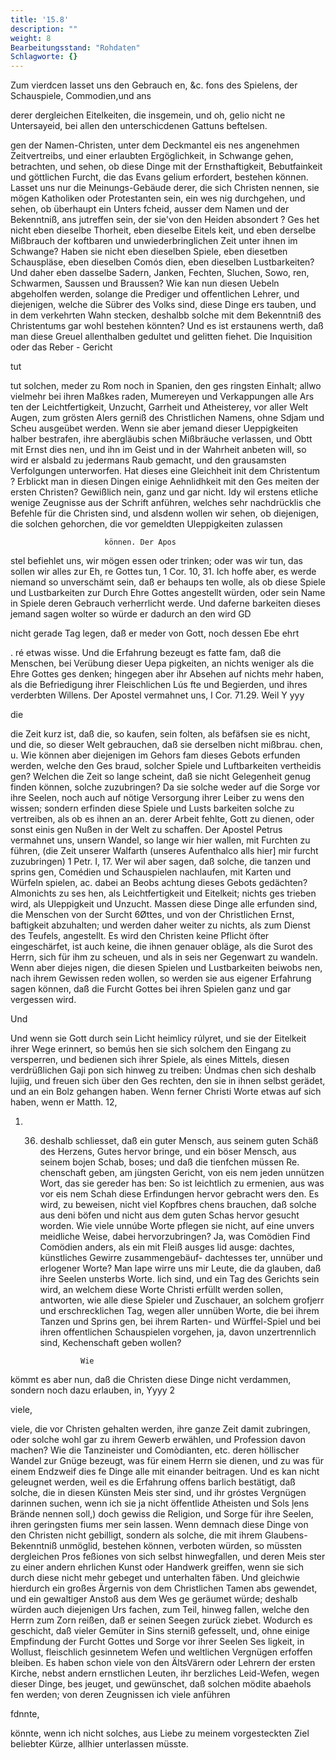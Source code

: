 ```yaml
---
title: '15.8'
description: ""
weight: 8
Bearbeitungsstand: "Rohdaten"
Schlagworte: {}
---
```

<!-- seite 744 -->


Zum vierdcen lasset uns den Gebrauch en, &c. fons des Spielens, der Schauspiele, Commodien,und ans

derer dergleichen Eitelkeiten, die insgemein, und oh, gelio nicht ne Untersayeid, bei allen den unterschicdenen Gattuns beftelsen.

gen der Namen-Christen, unter dem Deckmantel eis nes angenehmen Zeitvertreibs, und einer erlaubten Ergöglichkeit, in Schwange gehen, betrachten, und sehen, ob diese Dinge mit der Ernsthaftigkeit, Bebutfainkeit und göttlichen Furcht, die das Evans gelium erfordert, bestehen können. Lasset uns nur die Meinungs-Gebäude derer, die sich Christen nennen, sie mögen Katholiken oder Protestanten sein, ein wes nig durchgehen, und sehen, ob überhaupt ein Unters fcheid, ausser dem Namen und der Bekenntniß, ans jutreffen sein, der sie'von den Heiden absondert ? Ges het nicht eben dieselbe Thorheit, eben dieselbe Eitels keit, und eben derselbe Mißbrauch der koftbaren und unwiederbringlichen Zeit unter ihnen im Schwange? Haben sie nicht eben dieselben Spiele, eben diesetben Schauspläse, eben dieselben Comós dien, eben dieselben Lustbarkeiten? Und daher eben dasselbe Sadern, Janken, Fechten, Sluchen, Sowo, ren, Schwarmen, Saussen und Braussen? Wie kan nun diesen Uebeln abgeholfen werden, solange die Prediger und offentlichen Lehrer, und diejenigen, welche die Sübrer des Volks sind, diese Dinge ers tauben, und in dem verkehrten Wahn stecken, deshalbb solche mit dem Bekenntniß des Christentums gar wohl bestehen könnten? Und es ist erstaunens werth, daß man diese Greuel allenthalben gedultet und gelitten fiehet. Die Inquisition oder das Reber - Gericht

tut
<!-- seite 745 -->
 tut solchen, meder zu Rom noch in Spanien, den ges
ringsten Einhalt; allwo vielmehr bei ihren Maßkes
raden, Mumereyen und Verkappungen alle Ars
 ten der Leichtfertigkeit, Unzucht, Garrheit und
Atheisterey, vor aller Welt Augen, zum grösten Alers
gerniß des Christlichen Namens, ohne Sdjam und
Scheu ausgeübet werden. Wenn sie aber jemand
dieser Ueppigkeiten halber bestrafen, ihre abergläubis
schen Mißbräuche verlassen, und Obtt mit Ernst dies
nen, und ihn im Geist und in der Wahrheit anbeten
will, so wird er alsbald zu jedermans Raub gemacht,
und den grausamsten Verfolgungen unterworfen. Hat
 dieses eine Gleichheit init dem Christentum ? Erblickt
man in diesen Dingen einige Aehnlidhkeit mit den Ges
meiten der ersten Christen? Gewißlich nein, ganz und
 gar nicht. Idy wil erstens etliche wenige Zeugnisse
aus der Schrift anführen, welches sehr nachdrücklis
 che Befehle für die Christen sind, und alsdenn wollen
 wir sehen, ob diejenigen, die solchen gehorchen, die
 vor gemeldten Uleppigkeiten zulassen

                         können. Der Apos
stel befiehlet uns, wir mögen essen oder trinken;
oder was wir tun, das sollen wir alles zur Eh,
re Gottes tun, 1 Cor. 10, 31. Ich hoffe aber,
es werde niemand so unverschämt sein, daß er behaups
ten wolle, als ob diese Spiele und Lustbarkeiten zur Durch
Ehre Gottes angestellt würden, oder sein Name in Spiele
deren Gebrauch verherrlicht werde. Und daferne barkeiten
dieses jemand sagen wolter so würde er dadurch an den wird GD

nicht gerade Tag legen, daß er meder von Gott, noch dessen Ebe ehrt

. ré etwas wisse. Und die Erfahrung bezeugt es fatte fam, daß die Menschen, bei Verübung dieser Uepa pigkeiten, an nichts weniger als die Ehre Gottes ges denken; hingegen aber ihr Absehen auf nichts mehr haben, als die Befriedigung ihrer Fleischlichen Lús fte und Begierden, und ihres verderbten Willens. Der Apostel vermahnet uns, I Cor. 71.29. Weil Y yyy

die
<!-- seite 746 -->
die Zeit kurz ist, daß die, so kaufen, sein folten, als befäfsen sie es nicht, und die, so dieser Welt gebrauchen, daß sie derselben nicht mißbrau. chen, u. Wie können aber diejenigen im Gehors fam dieses Gebots erfunden werden, welche den Ges braud, solcher Spiele und Luftbarkeiten vertheidis gen? Welchen die Zeit so lange scheint, daß sie nicht Gelegenheit genug finden können, solche zuzubringen? Da sie solche weder auf die Sorge vor ihre Seelen, noch auch auf nötige Versorgung ihrer Leiber zu wens den wissen; sondern erfinden diese Spiele und Lusts barkeiten solche zu vertreiben, als ob es ihnen an an. derer Arbeit fehlte, Gott zu dienen, oder sonst einis gen Nußen in der Welt zu schaffen. Der Apostel Petrus vermahnet uns, unsern Wandel, so lange wir hier wallen, mit Furchten zu führen, (die Zeit unserer Walfarth (unseres Aufenthalco alls hier] mir furcht zuzubringen) 1 Petr. I, 17. Wer wil aber sagen, daß solche, die tanzen und sprins gen, Comédien und Schauspielen nachlaufen, mit Karten und Würfeln spielen, ac. dabei an Beobs achtung dieses Gebots gedächten? Almonichts zu ses hen, als Leichtfertigkeit und Eitelkeit; nichts ges trieben wird, als Uleppigkeit und Unzucht. Massen diese Dinge alle erfunden sind, die Menschen von der Surcht 6Øttes, und von der Christlichen Ernst, baftigkeit abzuhalten; und werden daher weiter zu nichts, als zum Dienst des Teufels, angestellt. Es wird den Christen keine Pflicht öfter eingeschärfet, ist auch keine, die ihnen genauer obläge, als die Surot des Herrn, sich für ihm zu scheuen, und als in seis ner Gegenwart zu wandeln. Wenn aber diejes nigen, die diesen Spielen und Lustbarkeiten beiwobs nen, nach ihrem Gewissen reden wollen, so werden sie aus eigener Erfahrung sagen können, daß die Furcht Gottes bei ihren Spielen ganz und gar vergessen wird.

Und
<!-- seite 747 -->
  Und wenn sie Gott durch sein Licht heimlicy rúlyret,
 und sie der Eitelkeit ihrer Wege erinnert, so bemús
hen sie sich solchem den Eingang zu versperren, und
bedienen sich ihrer Spiele, als eines Mittels, diesen
verdrüßlichen Gaji pon sich hinweg zu treiben: Úndmas
 chen sich deshalb lujiig, und freuen sich über den Ges
 rechten, den sie in ihnen selbst gerädet, und an
 ein Bolz gehangen haben. Wenn ferner Christi
Worte etwas auf sich haben, wenn er Matth. 12,
 1.  36. deshalb schliesset, daß ein guter Mensch, aus
seinem guten Schäß des Herzens, Gutes hervor
bringe, und ein böser Mensch, aus seinem bojen
Schab, boses; und daß die tienfchen müssen Re.
 chenschaft geben, am jüngsten Gericht, von eis
nem jeden unnützen Wort, das sie gereder has
 ben: So ist leichtlich zu ermenien, aus was vor eis
nem Schah diese Erfindungen hervor gebracht wers
den. Es wird, zu beweisen, nicht viel Kopfbres
chens brauchen, daß solche aus deni böfen und nicht
aus dem guten Schas hervor gesucht worden. Wie
 viele unnúbe Worte pflegen sie nicht, auf eine unvers
meidliche Weise, dabei hervorzubringen? Ja, was Comödien
Find Comödien anders, als ein mit Fleiß ausges lid ausge:
 dachtes, künstliches Gewirre zusammengebäuf- dachtesses
 ter, unnüber und erlogener Worte? Man lape wirre uns
mir Leute, die da glauben, daß ihre Seelen unsterbs Worte.
 lich sind, und ein Tag des Gerichts sein wird, an
 welchem diese Worte Christi erfüllt werden sollen,
 antworten, wie alle diese Spieler und Zuschauer, an
 solchem grofjerr und erschrecklichen Tag, wegen aller
unnüben Worte, die bei ihrem Tanzen und Sprins
gen, bei ihrem Rarten- und Würffel-Spiel und bei
 ihren offentlichen Schauspielen vorgehen, ja, davon
 unzertrennlich sind, Kechenschaft geben wollen?

                      Wie
kömmt es aber nun, daß die Christen diese Dinge
nicht verdammen, sondern noch dazu erlauben, in,
           Yyyy 2

viele,





<!-- seite 748 -->

viele, die vor Christen gehalten werden, ihre ganze Zeit damit zubringen, oder solche wohl gar zu ihrem Gewerb erwählen, und Profession davon machen? Wie die Tanzineister und Comòdianten, etc. deren höllischer Wandel zur Gnüge bezeugt, was für einem Herrn sie dienen, und zu was für einem Endzweif dies fe Dinge alle mit einander beitragen. Und es kan nicht geleugnet werden, weil es die Erfahrung offens barlich bestätigt, daß solche, die in diesen Künsten Meis ster sind, und ihr gróstes Vergnügen darinnen suchen, wenn ich sie ja nicht öffentlide Atheisten und Sols ļens Brände nennen soll,) doch gewiss die Religion, und Sorge für ihre Seelen, ihren geringsten fiums mer sein lassen. Wenn demnach diese Dinge von den Christen nicht gebilligt, sondern als solche, die mit ihrem Glaubens-Bekenntniß unmöglid, bestehen können, verboten würden, so müssten dergleichen Pros feßiones von sich selbst hinwegfallen, und deren Meis ster zu einer andern ehrlichen Kunst oder Handwerk greiffen, wenn sie sich durch diese nicht mehr gebeget und unterhalten fäben. Und gleichwie hierdurch ein großes Ärgernis von dem Christlichen Tamen abs gewendet, und ein gewaltiger Anstoß aus dem Wes ge geräumet würde; deshalb würden auch diejenigen Urs fachen, zum Teil, hinweg fallen, welche den Herrn zum Zorn reißen, daß er seinen Seegen zurück ziebet. Wodurch es geschicht, daß vieler Gemüter in Sins sterniß gefesselt, und, ohne einige Empfindung der Furcht Gottes und Sorge vor ihrer Seelen Ses ligkeit, in Wollust, fleischlich gesinnetem Wefen und weltlichen Vergnügen erfoffen bleiben. Es haben schon viele von den ÄltsVärern oder Lehrern der ersten Kirche, nebst andern ernstlichen Leuten, ihr berzliches Leid-Wefen, wegen dieser Dinge, bes jeuget, und gewünschet, daß solchen mödite abaehols fen werden; von deren Zeugnissen ich viele anführen

fdnnte,
<!-- seite 749 -->
 könnte, wenn ich nicht solches, aus Liebe zu meinem
vorgesteckten Ziel beliebter Kürze, allhier unterlassen
müsste.
